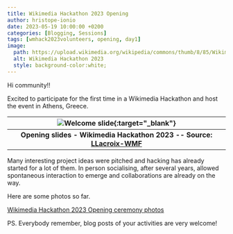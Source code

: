 ```yaml
---
title: Wikimedia Hackathon 2023 Opening
author: hristope-ionio
date: 2023-05-19 10:00:00 +0200
categories: [Blogging, Sessions]
tags: [wmhack2023volunteers, opening, day1]
image:
  path: https://upload.wikimedia.org/wikipedia/commons/thumb/8/85/Wikimedia_hackathon_mark_horizontal.svg/1200px-Wikimedia_hackathon_mark_horizontal.svg.png
  alt: Wikimedia Hackathon 2023
  style: background-color:white;
---
```


Hi community!! 

Excited to participate for the first time in a Wikimedia Hackathon and host the event in Athens, Greece. 

| ![Welcome slide](https://upload.wikimedia.org/wikipedia/commons/thumb/2/29/Opening_slides_-_Wikimedia_Hackathon_2023.pdf/page1-640px-Opening_slides_-_Wikimedia_Hackathon_2023.pdf.jpg){:target="_blank"} |
|:--:|
| <b>Opening slides - Wikimedia Hackathon 2023 -- Source: [LLacroix-WMF](https://w.wiki/6jHh)</b>|

Many interesting project ideas were pitched and hacking has already started for a lot of them. In person socialising, after several years, allowed spontaneous interaction to emerge and collaborations are already on the way.

Here are some photos so far. 

[Wikimedia Hackathon 2023 Opening ceremony photos](https://commons.wikimedia.org/wiki/Category:Wikimedia_Hackathon_2023_Opening_ceremony)

PS. Everybody remember, blog posts of your activities are very welcome!

